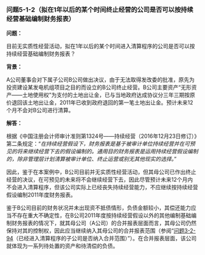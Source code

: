 ### 问题5-1-2（拟在1年以后的某个时间终止经营的公司是否可以按持续经营基础编制财务报表）

**问题：**

目前无实质性经营活动，拟在1年以后的某个时间进入清算程序的公司是否可以按持续经营基础编制财务报表？

**背景：**

A公司董事会对下属子公司B公司做出决议，由于无法取得发改委的批准，原先为投资建设某发电机组项目之目的而设立的B公司终止经营。B公司主要资产“无形资产——土地使用权”为支付的土地出让金，已与当地政府达成协议分三年三期按原价退回该土地出让金，2011年已收到政府退回的第一笔土地出让金。预计未来12个月不会对B公司进行清算。

**解答：**

根据《中国注册会计师审计准则第1324号——持续经营（2016年12月23日修订）》第二条规定：“*在持续经营假设下，财务报表是基于被审计单位持续经营并在可预见的将来继续经营下去的假设编制的。通用目的财务报表是运用持续经营假设编制的，除非管理层计划清算被审计单位、终止运营或别无其他现实的选择。*”

因此，鉴于在本案例中，B公司目前并无实质性经营活动，但其母公司已作出终止经营的决议，在可预见的未来将不会继续经营下去，因此尽管预计未来12个月内不会进入清算程序，但该公司实际上已经丧失持续经营能力，不应继续按持续经营假设编制2011年度财务报表。

鉴于B公司目前的财务状况并未出现资不抵债情形，负债金额较小，其偿还能力应当不存在重大不确定性，在B公司2011年度按持续经营假设以外的其他编制基础编制财务报表的情况下，就其母公司（A公司）的合并报表层面而言，其母公司仍然保持对其的控制权，因此应当继续纳入其母公司的合并报表范围（参阅“[问题3-2-94](#问题3-2-94已经进入清算程序的子公司是否纳入合并范围)（已经进入清算程序的子公司是否纳入合并范围）”）。在合并报表层面，该公司就体现为一系列待处置的资产和待清偿的负债。